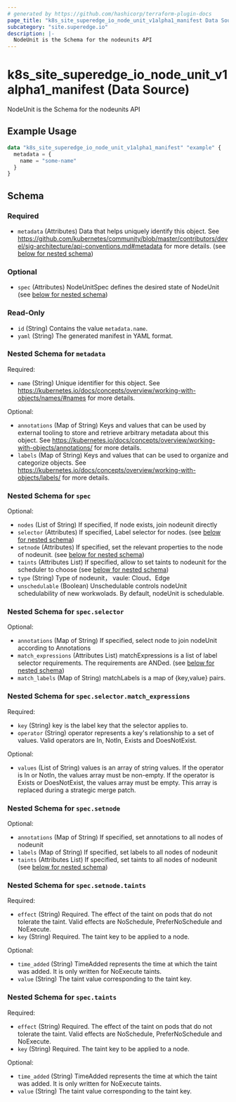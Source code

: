 ```yaml
---
# generated by https://github.com/hashicorp/terraform-plugin-docs
page_title: "k8s_site_superedge_io_node_unit_v1alpha1_manifest Data Source - terraform-provider-k8s"
subcategory: "site.superedge.io"
description: |-
  NodeUnit is the Schema for the nodeunits API
---
```


# k8s_site_superedge_io_node_unit_v1alpha1_manifest (Data Source)

NodeUnit is the Schema for the nodeunits API

## Example Usage

```terraform
data "k8s_site_superedge_io_node_unit_v1alpha1_manifest" "example" {
  metadata = {
    name = "some-name"
  }
}
```

<!-- schema generated by tfplugindocs -->
## Schema

### Required

- `metadata` (Attributes) Data that helps uniquely identify this object. See https://github.com/kubernetes/community/blob/master/contributors/devel/sig-architecture/api-conventions.md#metadata for more details. (see [below for nested schema](#nestedatt--metadata))

### Optional

- `spec` (Attributes) NodeUnitSpec defines the desired state of NodeUnit (see [below for nested schema](#nestedatt--spec))

### Read-Only

- `id` (String) Contains the value `metadata.name`.
- `yaml` (String) The generated manifest in YAML format.

<a id="nestedatt--metadata"></a>
### Nested Schema for `metadata`

Required:

- `name` (String) Unique identifier for this object. See https://kubernetes.io/docs/concepts/overview/working-with-objects/names/#names for more details.

Optional:

- `annotations` (Map of String) Keys and values that can be used by external tooling to store and retrieve arbitrary metadata about this object. See https://kubernetes.io/docs/concepts/overview/working-with-objects/annotations/ for more details.
- `labels` (Map of String) Keys and values that can be used to organize and categorize objects. See https://kubernetes.io/docs/concepts/overview/working-with-objects/labels/ for more details.


<a id="nestedatt--spec"></a>
### Nested Schema for `spec`

Optional:

- `nodes` (List of String) If specified, If node exists, join nodeunit directly
- `selector` (Attributes) If specified, Label selector for nodes. (see [below for nested schema](#nestedatt--spec--selector))
- `setnode` (Attributes) If specified, set the relevant properties to the node of nodeunit. (see [below for nested schema](#nestedatt--spec--setnode))
- `taints` (Attributes List) If specified, allow to set taints to nodeunit for the scheduler to choose (see [below for nested schema](#nestedatt--spec--taints))
- `type` (String) Type of nodeunit， vaule: Cloud、Edge
- `unschedulable` (Boolean) Unschedulable controls nodeUnit schedulability of new workwolads. By default, nodeUnit is schedulable.

<a id="nestedatt--spec--selector"></a>
### Nested Schema for `spec.selector`

Optional:

- `annotations` (Map of String) If specified, select node to join nodeUnit according to Annotations
- `match_expressions` (Attributes List) matchExpressions is a list of label selector requirements. The requirements are ANDed. (see [below for nested schema](#nestedatt--spec--selector--match_expressions))
- `match_labels` (Map of String) matchLabels is a map of {key,value} pairs.

<a id="nestedatt--spec--selector--match_expressions"></a>
### Nested Schema for `spec.selector.match_expressions`

Required:

- `key` (String) key is the label key that the selector applies to.
- `operator` (String) operator represents a key's relationship to a set of values. Valid operators are In, NotIn, Exists and DoesNotExist.

Optional:

- `values` (List of String) values is an array of string values. If the operator is In or NotIn, the values array must be non-empty. If the operator is Exists or DoesNotExist, the values array must be empty. This array is replaced during a strategic merge patch.



<a id="nestedatt--spec--setnode"></a>
### Nested Schema for `spec.setnode`

Optional:

- `annotations` (Map of String) If specified, set annotations to all nodes of nodeunit
- `labels` (Map of String) If specified, set labels to all nodes of nodeunit
- `taints` (Attributes List) If specified, set taints to all nodes of nodeunit (see [below for nested schema](#nestedatt--spec--setnode--taints))

<a id="nestedatt--spec--setnode--taints"></a>
### Nested Schema for `spec.setnode.taints`

Required:

- `effect` (String) Required. The effect of the taint on pods that do not tolerate the taint. Valid effects are NoSchedule, PreferNoSchedule and NoExecute.
- `key` (String) Required. The taint key to be applied to a node.

Optional:

- `time_added` (String) TimeAdded represents the time at which the taint was added. It is only written for NoExecute taints.
- `value` (String) The taint value corresponding to the taint key.



<a id="nestedatt--spec--taints"></a>
### Nested Schema for `spec.taints`

Required:

- `effect` (String) Required. The effect of the taint on pods that do not tolerate the taint. Valid effects are NoSchedule, PreferNoSchedule and NoExecute.
- `key` (String) Required. The taint key to be applied to a node.

Optional:

- `time_added` (String) TimeAdded represents the time at which the taint was added. It is only written for NoExecute taints.
- `value` (String) The taint value corresponding to the taint key.
